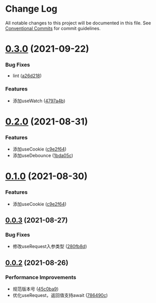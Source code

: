 # Change Log

All notable changes to this project will be documented in this file.
See [Conventional Commits](https://conventionalcommits.org) for commit guidelines.

# [0.3.0](https://github.com/mrrs878/gear/compare/@mrrs878/hooks@0.2.0...@mrrs878/hooks@0.3.0) (2021-09-22)


### Bug Fixes

* lint ([a26d218](https://github.com/mrrs878/gear/commit/a26d2189c30da53ec14d970f83e8132a03d53aca))


### Features

* 添加useWatch ([4797a4b](https://github.com/mrrs878/gear/commit/4797a4ba48fecc157ff0ee1d9a0d9bc80bc8701b))





# [0.2.0](https://github.com/mrrs878/gear/compare/@mrrs878/hooks@0.0.3...@mrrs878/hooks@0.2.0) (2021-08-31)


### Features

* 添加useCookie ([c9e2f64](https://github.com/mrrs878/gear/commit/c9e2f642674b1cab46406cf93944f574c3c09e21))
* 添加useDebounce ([1bda05c](https://github.com/mrrs878/gear/commit/1bda05c6bf7a7e523069257f9a060907c7158656))





# [0.1.0](https://github.com/mrrs878/gear/compare/@mrrs878/hooks@0.0.3...@mrrs878/hooks@0.1.0) (2021-08-30)


### Features

* 添加useCookie ([c9e2f64](https://github.com/mrrs878/gear/commit/c9e2f642674b1cab46406cf93944f574c3c09e21))





## [0.0.3](https://github.com/mrrs878/gear/compare/@mrrs878/hooks@0.0.2...@mrrs878/hooks@0.0.3) (2021-08-27)


### Bug Fixes

* 修改useRequest入参类型 ([280fb8d](https://github.com/mrrs878/gear/commit/280fb8d7af1f67b4687194f8e241274e18ad392d))





## [0.0.2](https://github.com/mrrs878/gear/compare/@mrrs878/hooks@0.0.1...@mrrs878/hooks@0.0.2) (2021-08-26)


### Performance Improvements

* 规范版本号 ([45c0ba9](https://github.com/mrrs878/gear/commit/45c0ba958a2814580e5f73d9a9b9b4f56b9e8fb6))
* 优化useRequest，返回值支持await ([786490c](https://github.com/mrrs878/gear/commit/786490c91505cbbb3f4d46b55e18cf1a9072c845))
